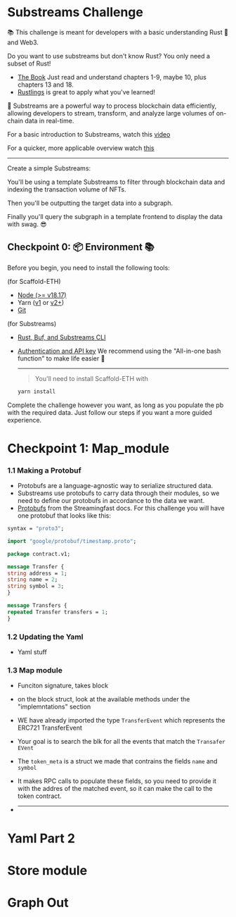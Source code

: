 # Substreams Challenge

📚 This challenge is meant for developers with a basic understanding Rust 🦀 and Web3.

Do you want to use substreams but don't know Rust? You only need a subset of Rust!

- [The Book](https://doc.rust-lang.org/book/index.html)
  Just read and understand chapters 1-9, maybe 10, plus chapters 13 and 18.
- [Rustlings](https://rustlings.cool/) is great to apply what you've learned!

🌊 Substreams are a powerful way to process blockchain data efficiently, allowing developers
to stream, transform, and analyze large volumes of on-chain data in real-time.

For a basic introduction to Substreams, watch this [video](https://www.youtube.com/watch?v=fogh2D-vpzg&t=2122s)

For a quicker, more applicable overview watch [this](https://www.youtube.com/watch?v=vWYuOczDiAA&t=27s)

---

Create a simple Substreams:

You'll be using a template Substreams to filter through blockchain data and indexing the transaction volume of NFTs.

Then you'll be outputting the target data into a subgraph.

Finally you'll query the subgraph in a template frontend to display the data with swag. 😎

## Checkpoint 0: 📦 Environment 📚

Before you begin, you need to install the following tools:

(for Scaffold-ETH)

- [Node (>= v18.17)](https://nodejs.org/en/download/)
- Yarn ([v1](https://classic.yarnpkg.com/en/docs/install/) or [v2+](https://yarnpkg.com/getting-started/install))
- [Git](https://git-scm.com/downloads)

(for Substreams)

- [Rust, Buf, and Substreams CLI](https://substreams.streamingfast.io/documentation/consume/installing-the-cli#dependency-installation)
- [Authentication and API key](https://substreams.streamingfast.io/documentation/consume/installing-the-cli#dependency-installation)
  We recommend using the "All-in-one bash function" to make life easier 🤙

  ***

  > You'll need to install Scaffold-ETH with

  ```sh
  yarn install
  ```

Complete the challenge however you want, as long
as you populate the pb with the required data.
Just follow our steps if you want a more guided experience.

# Checkpoint 1: Map_module

### 1.1 Making a Protobuf

- Protobufs are a language-agnostic way to serialize structured data.
- Substreams use protobufs to carry data through their modules, so we need to define our protobufs in accordance to the data we want.
- [Protobufs](https://substreams.streamingfast.io/documentation/develop/creating-protobuf-schemas#protobuf-definition-for-substreams) from the Streamingfast docs.
  For this challenge you will have one protobuf that looks like this:

```proto
syntax = "proto3";

import "google/protobuf/timestamp.proto";

package contract.v1;

message Transfer {
string address = 1;
string name = 2;
string symbol = 3;
}

message Transfers {
repeated Transfer transfers = 1;
}
```

### 1.2 Updating the Yaml

- Yaml stuff

### 1.3 Map module

- Funciton signature, takes block
- on the block struct, look at the available methods under the "implemntations" section

- WE have already imported the type `TransferEvent` which represents the ERC721 TransferEvent

- Your goal is to search the blk for all the events that match the `Transafer EVent`

- The `token_meta` is a struct we made that contrains the fields `name` and `symbol`
- It makes RPC calls to populate these fields, so you need to provide it with the addres of the matched event, so it can make the call to the token contract.

- ***

# Yaml Part 2

# Store module

# Graph Out
